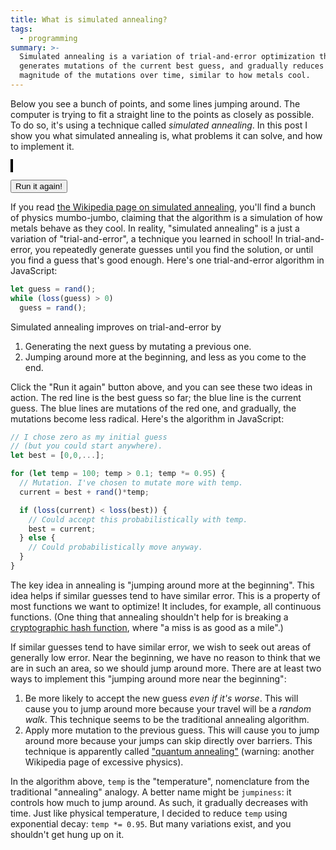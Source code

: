 ```yaml
---
title: What is simulated annealing?
tags:
  - programming
summary: >-
  Simulated annealing is a variation of trial-and-error optimization that
  generates mutations of the current best guess, and gradually reduces the
  magnitude of the mutations over time, similar to how metals cool.
---
```


Below you see a bunch of points,
and some lines jumping around.
The computer is trying to fit a straight line
to the points as closely as possible.
To do so, it's using a technique called _simulated annealing_.
In this post I show you
what simulated annealing is,
what problems it can solve,
and how to implement it.

<div><canvas width="400" height="400" style="height: 400px; width: 400px; border: 2px solid black;" id="chart"></canvas></div>
<p>
  <span id="state"></span>
  <button onclick="run()">Run it again!</button>
</p>

If you read [the Wikipedia page on simulated annealing](https://en.wikipedia.org/wiki/Simulated_annealing),
you'll find a bunch of physics mumbo-jumbo,
claiming that the algorithm is a simulation of how metals behave as they cool.
In reality,
"simulated annealing" is a just a variation of "trial-and-error",
a technique you learned in school!
In trial-and-error,
you repeatedly generate guesses
until you find the solution,
or until you find a guess that's good enough.
Here's one trial-and-error algorithm in JavaScript:

```js
let guess = rand();
while (loss(guess) > 0)
  guess = rand();
```

Simulated annealing improves on trial-and-error by

1. Generating the next guess
   by mutating a previous one.
2. Jumping around more at the beginning,
   and less as you come to the end.

Click the "Run it again" button above,
and you can see these two ideas in action.
The red line is the best guess so far;
the blue line is the current guess.
The blue lines are mutations of the red one,
and gradually, the mutations become less radical.
Here's the algorithm in JavaScript:

```js
// I chose zero as my initial guess
// (but you could start anywhere).
let best = [0,0,...];

for (let temp = 100; temp > 0.1; temp *= 0.95) {
  // Mutation. I've chosen to mutate more with temp.
  current = best + rand()*temp;

  if (loss(current) < loss(best)) {
    // Could accept this probabilistically with temp.
    best = current;
  } else {
    // Could probabilistically move anyway.
  }
}
```

The key idea in annealing is
"jumping around more at the beginning".
This idea helps if similar guesses tend to have similar error.
This is a property of most functions we want to optimize!
It includes, for example, all continuous functions.
(One thing that annealing shouldn't help for
is breaking a [cryptographic hash function](https://en.wikipedia.org/wiki/Cryptographic_hash_function),
where "a miss is as good as a mile".)

If similar guesses tend to have similar error,
we wish to seek out areas of generally low error.
Near the beginning,
we have no reason to think that we are in such an area,
so we should jump around more.
There are at least two ways to implement this
"jumping around more near the beginning":

1. Be more likely to accept the new guess _even if it's worse_.
   This will cause you to jump around more
   because your travel will be a _random walk_.
   This technique seems to be the traditional annealing algorithm.
2. Apply more mutation to the previous guess.
   This will cause you to jump around more
   because your jumps can skip directly over barriers.
   This technique is apparently called ["quantum annealing"](https://en.wikipedia.org/wiki/Quantum_annealing)
   (warning: another Wikipedia page of excessive physics).

In the algorithm above,
`temp` is the "temperature",
nomenclature from the traditional "annealing" analogy.
A better name might be `jumpiness`:
it controls how much to jump around.
As such, it gradually decreases with time.
Just like physical temperature,
I decided to reduce `temp` using exponential decay:
`temp *= 0.95`.
But many variations exist,
and you shouldn't get hung up on it.

<script>
  const rand = () => Math.random() - 0.5;

  const sleep = ms =>
    new Promise(resolve => setTimeout(resolve, ms));

  const comp = (m, x) => m.w * x + m.b;

  const canvas = document.getElementById('chart');
  const stateEl = document.getElementById('state');

  const ctx = canvas.getContext('2d');
  const pt = ([x,y]) => [200 + x*5, 200 - y*5];

  function redraw(points, current, best, t) {
    ctx.clearRect(0,0,400,400);

    ctx.strokeStyle = 'grey';

    ctx.beginPath();
    ctx.moveTo(...pt([-1000, 0]));
    ctx.lineTo(...pt([ 1000, 0]));
    ctx.stroke();

    ctx.beginPath();
    ctx.moveTo(...pt([0, -1000]));
    ctx.lineTo(...pt([0,  1000]));
    ctx.stroke();

    for (p of points) {
      const [x,y] = pt(p);
      ctx.beginPath();
      ctx.arc(x,y,3,0,Math.PI*2,true);
      ctx.fill();
    }

    ctx.strokeStyle = 'red';
    ctx.beginPath();
    ctx.moveTo(...pt([-1000, comp(best, -1000)]));
    ctx.lineTo(...pt([ 1000, comp(best,  1000)]));
    ctx.stroke();

    ctx.strokeStyle = 'blue';
    ctx.beginPath();
    ctx.moveTo(...pt([-1000, comp(current, -1000)]));
    ctx.lineTo(...pt([ 1000, comp(current,  1000)]));
    ctx.stroke();

    stateEl.innerText = `Temperature: ${t.toFixed(2)}`;
  }

  function genPoints() {
    const m = {w: rand()*5, b: rand()*50};
    const points = [];
    for (let i = -30; i < 30; i += 0.5+rand()) {
      const pt = [i, comp(m, i)];
      pt[0] += rand()*10;
      pt[1] += rand()*10;
      points.push(pt);
    }
    return points;
  }

  const loss = (points, m) => {
    let total = 0;
    for ([x,y] of points) {
      total += Math.pow(comp(m,x) - y, 2);
    }
    return total;
  }

  let simId = 0;
  async function run() {
    const me = ++simId;

    const points = genPoints();

    let current = { w: 0, b: 0 };
    let best = current;

    for (let t = 50; t > 0.1; t *= 0.95) {
      if (simId !== me) return;
      redraw(points, current, best, t);
      current = {
        w: best.w + rand() * t, 
        b: best.b + rand() * t * 10
      };
      if (loss(points, current) < loss(points, best)) best = current;
      await sleep(100);
    }
  }
  run();
</script>
